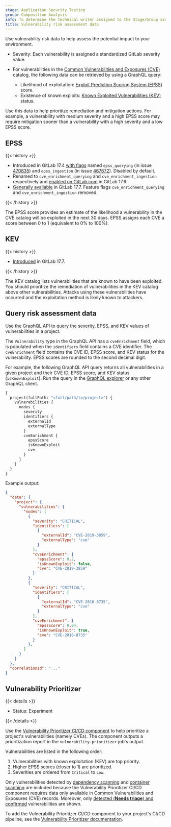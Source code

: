```yaml
---
stage: Application Security Testing
group: Composition Analysis
info: To determine the technical writer assigned to the Stage/Group associated with this page, see https://handbook.gitlab.com/handbook/product/ux/technical-writing/#assignments
title: Vulnerability risk assessment data
---
```


Use vulnerability risk data to help assess the potential impact to your environment.

- Severity: Each vulnerability is assigned a standardized GitLab severity value.

- For vulnerabilities in the [Common Vulnerabilities and Exposures (CVE)](https://www.cve.org/) catalog, the following data can be retrieved by using a GraphQL query:
  - Likelihood of exploitation: [Exploit Prediction Scoring System (EPSS)](https://www.first.org/epss) score.
  - Existence of known exploits: [Known Exploited Vulnerabilities (KEV)](https://www.cisa.gov/known-exploited-vulnerabilities-catalog) status.

Use this data to help prioritize remediation and mitigation actions. For example, a vulnerability
with medium severity and a high EPSS score may require mitigation sooner than a vulnerability with a
high severity and a low EPSS score.

## EPSS

{{< history >}}

- Introduced in GitLab 17.4 [with flags](../../../administration/feature_flags.md) named `epss_querying` (in issue [470835](https://gitlab.com/gitlab-org/gitlab/-/issues/470835)) and `epss_ingestion` (in issue [467672](https://gitlab.com/gitlab-org/gitlab/-/issues/467672)). Disabled by default.
- Renamed to `cve_enrichment_querying` and `cve_enrichment_ingestion` respectively and [enabled on GitLab.com](https://gitlab.com/gitlab-org/gitlab/-/issues/481431) in GitLab 17.6.
- [Generally available](https://gitlab.com/groups/gitlab-org/-/epics/11544) in GitLab 17.7. Feature flags `cve_enrichment_querying` and `cve_enrichment_ingestion` removed.

{{< /history >}}

The EPSS score provides an estimate of the likelihood a vulnerability in the CVE catalog will be
exploited in the next 30 days. EPSS assigns each CVE a score between 0 to 1 (equivalent to 0% to
100%).

## KEV

{{< history >}}

- [Introduced](https://gitlab.com/gitlab-org/gitlab/-/issues/499407) in GitLab 17.7.

{{< /history >}}

The KEV catalog lists vulnerabilities that are known to have been exploited. You should prioritize
the remediation of vulnerabilities in the KEV catalog above other vulnerabilities. Attacks using
these vulnerabilities have occurred and the exploitation method is likely known to attackers.

## Query risk assessment data

Use the GraphQL API to query the severity, EPSS, and KEV values of vulnerabilities in a project.

The `Vulnerability` type in the GraphQL API has a `cveEnrichment` field, which is populated when the
`identifiers` field contains a CVE identifier. The `cveEnrichment` field contains the CVE ID, EPSS
score, and KEV status for the vulnerability. EPSS scores are rounded to the second decimal digit.

For example, the following GraphQL API query returns all vulnerabilities in a given project and
their CVE ID, EPSS score, and KEV status (`isKnownExploit`). Run the query in the
[GraphQL explorer](../../../api/graphql/_index.md#interactive-graphql-explorer) or any other GraphQL
client.

```graphql
{
  project(fullPath: "<full/path/to/project>") {
    vulnerabilities {
      nodes {
        severity
        identifiers {
          externalId
          externalType
        }
        cveEnrichment {
          epssScore
          isKnownExploit
          cve
        }
      }
    }
  }
}
```

Example output:

```json
{
  "data": {
    "project": {
      "vulnerabilities": {
        "nodes": [
          {
            "severity": "CRITICAL",
            "identifiers": [
              {
                "externalId": "CVE-2019-3859",
                "externalType": "cve"
              }
            ],
            "cveEnrichment": {
              "epssScore": 0.2,
              "isKnownExploit": false,
              "cve": "CVE-2019-3859"
            }
          },
          {
            "severity": "CRITICAL",
            "identifiers": [
              {
                "externalId": "CVE-2016-8735",
                "externalType": "cve"
              }
            ],
            "cveEnrichment": {
              "epssScore": 0.94,
              "isKnownExploit": true,
              "cve": "CVE-2016-8735"
            }
          },
        ]
      }
    }
  },
  "correlationId": "..."
}
```

## Vulnerability Prioritizer

{{< details >}}

- Status: Experiment

{{< /details >}}

Use the [Vulnerability Prioritizer CI/CD component](https://gitlab.com/explore/catalog/components/vulnerability-prioritizer) to help prioritize a project's vulnerabilities (namely CVEs). The component outputs a prioritization report in the `vulnerability-prioritizer` job's output.

Vulnerabilities are listed in the following order:

1. Vulnerabilities with known exploitation (KEV) are top priority.
1. Higher EPSS scores (closer to 1) are prioritized.
1. Severities are ordered from `Critical` to `Low`.

Only vulnerabilities detected by [dependency scanning](../dependency_scanning/_index.md) and [container scanning](../container_scanning/_index.md) are included because the Vulnerability Prioritizer CI/CD component requires data only available in Common Vulnerabilities and Exposures (CVE) records. Moreover, only [detected (**Needs triage**) and confirmed](../vulnerabilities/_index.md#vulnerability-status-values) vulnerabilities are shown.

To add the Vulnerability Prioritizer CI/CD component to your project's CI/CD pipeline, see the [Vulnerability Prioritizer documentation](https://gitlab.com/components/vulnerability-prioritizer).
